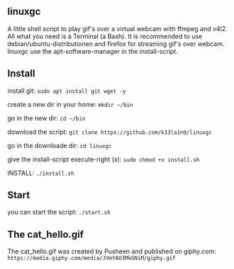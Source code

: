 ## linuxgc
A little shell script to play gif's over a virtual webcam with ffmpeg and v4l2. All what you need is a Terminal (a Bash). It is recommended to use debian/ubuntu-distributionen and firefox for streaming gif's over webcam. linuxgc use the apt-software-manager in the install-script.

## Install
install git: `sudo apt install git wget -y`

create a new dir in your home:
`mkdir ~/bin`

go in the new dir:
`cd ~/bin`

download the script:
`git clone https://github.com/k33la1n0/linuxgc`

go in the downloade dir:
`cd linuxgc`

give the install-script execute-right (x):
`sudo chmod +x install.sh`

INSTALL: `./install.sh`

## Start
you can start the script:
`./start.sh`

## The cat_hello.gif
The cat_hello.gif was created by Pusheen and published on giphy.com: `https://media.giphy.com/media/JVmYAO3MkGNiM/giphy.gif`
